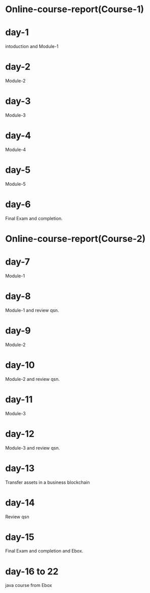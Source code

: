 # Online-course-report(Course-1)
# day-1
intoduction and Module-1

# day-2
Module-2

# day-3
Module-3

# day-4
Module-4

# day-5
Module-5

# day-6
Final Exam and completion.

# Online-course-report(Course-2)
# day-7
Module-1

# day-8
Module-1 and review qsn.

# day-9
Module-2

# day-10
Module-2 and review qsn.

# day-11
Module-3

# day-12
Module-3 and review qsn.

# day-13
Transfer assets in a business blockchain

# day-14
Review qsn

# day-15
Final Exam and completion and Ebox.

# day-16 to 22
java course from Ebox
